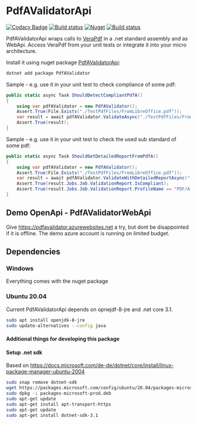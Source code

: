 # PdfAValidatorApi

[![Codacy Badge](https://app.codacy.com/project/badge/Grade/0f90c8f8a86943ccbd8da136f542104f)](https://www.codacy.com/gh/Codeuctivity/PdfAValidatorApi/dashboard?utm_source=github.com&amp;utm_medium=referral&amp;utm_content=Codeuctivity/PdfAValidatorApi&amp;utm_campaign=Badge_Grade) [![Build status](https://ci.appveyor.com/api/projects/status/hwa0obfdvoxy9wkw?svg=true)](https://ci.appveyor.com/project/stesee/pdfavalidatorapi) [![Nuget](https://img.shields.io/nuget/v/PdfaValidator.svg)](https://www.nuget.org/packages/PdfAValidator/) [![Build status](https://codeuctivity.visualstudio.com/PdfAValidatorApi/_apis/build/status/PdfAValidator%20-%20CI)](https://codeuctivity.visualstudio.com/PdfAValidatorApi/_build/latest?definitionId=1)

PdfAValidatorApi wraps calls to [VeraPdf](http://www.preforma-project.eu/pdfa-conformance-checker.html) in a .net standard assembly and as WebApi. Access VeraPdf from your unit tests or integrate it into your micro architecture.

Install it using nuget package [PdfAValidatorApi](https://www.nuget.org/packages/PdfAValidator/):

```PowerShell
dotnet add package PdfAValidator
```

Sample - e.g. use it in your unit test to check compliance of some pdf:

```csharp
public static async Task ShouldDetectCompliantPdfA()
{
    using var pdfAValidator = new PdfAValidator();
    Assert.True(File.Exists("./TestPdfFiles/FromLibreOffice.pdf"));
    var result = await pdfAValidator.ValidateAsync("./TestPdfFiles/FromLibreOffice.pdf");
    Assert.True(result);
}
```

Sample - e.g. use it in your unit test to check the used sub standard of some pdf:

```csharp
public static async Task ShouldGetDetailedReportFromPdfA()
{
    using var pdfAValidator = new PdfAValidator();
    Assert.True(File.Exists("./TestPdfFiles/FromLibreOffice.pdf"));
    var result = await pdfAValidator.ValidateWithDetailedReportAsync("./TestPdfFiles/FromLibreOffice.pdf");
    Assert.True(result.Jobs.Job.ValidationReport.IsCompliant);
    Assert.True(result.Jobs.Job.ValidationReport.ProfileName == "PDF/A-1A validation profile");
}
```

## Demo OpenApi - PdfAValidatorWebApi

Give <https://pdfavalidator.azurewebsites.net> a try, but dont be disappointed if it is offline. The demo azure account is running on limited budget.

## Dependencies

### Windows

Everything comes with the nuget package

### Ubuntu 20.04

Current PdfAValidatorApi depends on opnejdf-8-jre and .net core 3.1.

```bash
sudo apt install openjdk-8-jre
sudo update-alternatives --config java
```

#### Additional things for developing this package

#### Setup .net sdk 

Based on https://docs.microsoft.com/de-de/dotnet/core/install/linux-package-manager-ubuntu-2004

```bash
sudo snap remove dotnet-sdk
wget https://packages.microsoft.com/config/ubuntu/20.04/packages-microsoft-prod.deb -O packages-microsoft-prod.deb
sudo dpkg -i packages-microsoft-prod.deb
sudo apt-get update
sudo apt-get install apt-transport-https
sudo apt-get update
sudo apt-get install dotnet-sdk-3.1
```